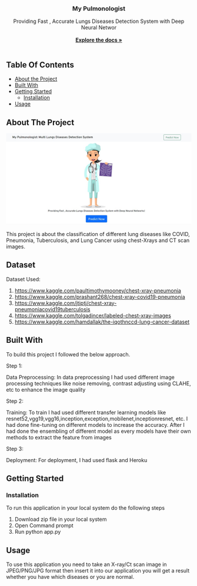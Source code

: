<br/>
<p align="center">
  
    
  </a>

  <h3 align="center">My Pulmonologist</h3>

  <p align="center">
    Providing Fast , Accurate Lungs Diseases Detection System with Deep Neural Networ
    <br/>
    <br/>
    <a href="https://github.com/jaishana25/Mypulmo"><strong>Explore the docs »</strong></a>
    <br/>
    <br/>
   
  </p>
</p>



## Table Of Contents

* [About the Project](#about-the-project)
* [Built With](#built-with)
* [Getting Started](#getting-started)
  * [Installation](#installation)
* [Usage](#usage)


## About The Project

![Screen Shot](logo.jpg)

This project is about the classification of different lung diseases like COVID, Pneumonia, Tuberculosis, and Lung Cancer using chest-Xrays and CT scan images.

## Dataset
Dataset Used:
1. https://www.kaggle.com/paultimothymooney/chest-xray-pneumonia
2. https://www.kaggle.com/prashant268/chest-xray-covid19-pneumonia
3. https://www.kaggle.com/jtiptj/chest-xray-pneumoniacovid19tuberculosis
4. https://www.kaggle.com/tolgadincer/labeled-chest-xray-images
5. https://www.kaggle.com/hamdallak/the-iqothnccd-lung-cancer-dataset

## Built With

To build this project I followed the below approach.

Step 1:

Data Preprocessing: In data preprocessing I had used different image processing techniques like noise removing, contrast adjusting using CLAHE, etc to enhance the image quality

Step 2:

Training: To train I had used different transfer learning models like resnet52,vgg19,vgg16,inception,exception,mobilenet,inceptionresnet, etc. I had done fine-tuning on different models to increase the accuracy. After I had done the ensembling of different model as every models have their own methods to extract the feature from images

Step 3:

Deployment: For deployment, I had used flask and Heroku

## Getting Started


### Installation

To run this application in your local system do the following steps
1. Download zip file in your local system
2. Open Command prompt
3. Run python app.py

## Usage

To use this application you need to take an X-ray/Ct scan image in JPEG/PNG/JPG format then insert it into our application you will get a result whether you have which diseases or you are normal.

<!-- 
## Contributing

Contributions are what make the open source community such an amazing place to be learn, inspire, and create. Any contributions you make are **greatly appreciated**.
* If you have suggestions for adding or removing projects, feel free to [open an issue](https://github.com/ghadiyaaysh17601/MyPulmonologist/issues/new) to discuss it, or directly create a pull request after you edit the *README.md* file with necessary changes.
* Please make sure you check your spelling and grammar.
* Create individual PR for each suggestion.
* Please also read through the [Code Of Conduct](https://github.com/ghadiyaaysh17601/MyPulmonologist/blob/main/CODE_OF_CONDUCT.md) before posting your first idea as well.

### Creating A Pull Request

1. Fork the Project
2. Create your Feature Branch (`git checkout -b feature/AmazingFeature`)
3. Commit your Changes (`git commit -m 'Add some AmazingFeature'`)
4. Push to the Branch (`git push origin feature/AmazingFeature`)
5. Open a Pull Request

## License

Distributed under the MIT License. See [LICENSE](https://github.com/ghadiyaaysh17601/MyPulmonologist/blob/main/LICENSE.md) for more information.

## Authors

* **Ayush Ghadiya** - *IT studeny* - [Ayush Ghadiya](https://github.com/ghadiyaaysh17601) 

 -->
